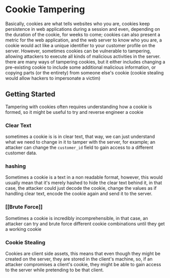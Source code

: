 # Cookie Tampering
Basically, cookies are what tells websites who you are, cookies keep persistence in web applications during a session and even, depending on the duration of the cookie, for weeks to come;
cookies can also present a metric for the web application, and the web server to know who you are, a cookie would act like a unique identifier to your customer profile on the server.
However, sometimes cookies can be vulnerable to tampering, allowing attackers to execute all kinds of malicious activities in the server.
there are many ways of tampering cookies, but it either includes changing a pre-existing cookie to include some additional malicious information, or copying parts (or the entirety) from someone else's cookie (cookie stealing would allow hackers to impersonate a victim)
## Getting Started 
Tampering with cookies often requires understanding how a cookie is formed, so it might be useful to try and reverse engineer a cookie
### Clear Text
sometimes a cookie is is in clear text, that way, we can just understand what we need to change in it to tamper with the server, for example; an attacker can change the ``customer_id`` field to gain access to a different customer data.
### hashing
Sometimes a cookie is a text in a non readable format, however, this would usually mean that it's merely hashed to hide the clear text behind it, in that case, the attacker could just decode the cookie, change the values as if handling clear text, encode the cookie again and send it to the server.
### [[Brute Force]]
Sometimes a cookie is incredibly incomprehensible, in that case, an attacker can try and brute force different cookie combinations until they get a working cookie 
### Cookie Stealing
Cookies are client side assets, this means that even though they might be created on the server, they are stored in the client's machine, so, if an attacker compromises a client's cookie, they might be able to gain access to the server while pretending to be that client.